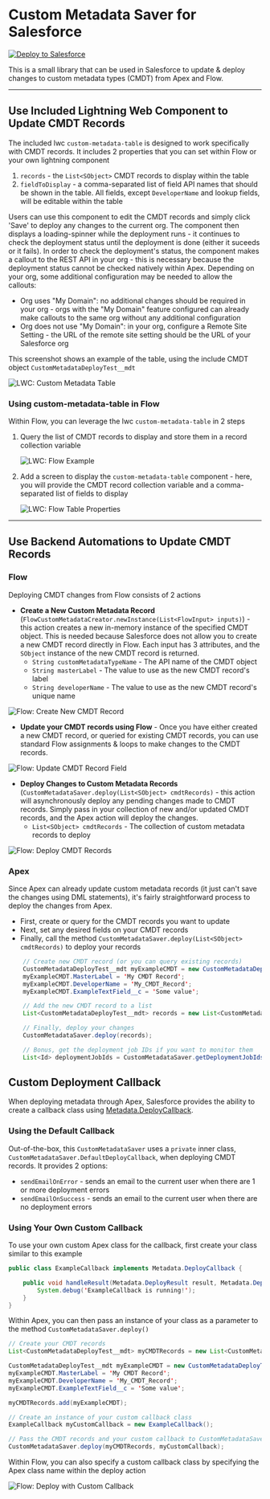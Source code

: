# Custom Metadata Saver for Salesforce

<a href="https://githubsfdeploy.herokuapp.com?owner=jongpie&repo=CustomMetadataSaver&ref=main">
  <img alt="Deploy to Salesforce"
       src="https://raw.githubusercontent.com/afawcett/githubsfdeploy/master/deploy.png">
</a>

This is a small library that can be used in Salesforce to update & deploy changes to custom metadata types (CMDT) from Apex and Flow.

---

## Use Included Lightning Web Component to Update CMDT Records

The included lwc `custom-metadata-table` is designed to work specifically with CMDT records. It includes 2 properties that you can set within Flow or your own lightning component

1. `records` - the `List<SObject>` CMDT records to display within the table
2. `fieldToDisplay` - a comma-separated list of field API names that should be shown in the table. All fields, except `DeveloperName` and lookup fields, will be editable within the table

Users can use this component to edit the CMDT records and simply click 'Save' to deploy any changes to the current org. The component then displays a loading-spinner while the deployment runs - it continues to check the deployment status until the deployment is done (either it suceeds or it fails). In order to check the deployment's status, the component makes a callout to the REST API in your org - this is necessary because the deployment status cannot be checked natively within Apex. Depending on your org, some additional configuration may be needed to allow the callouts:
 - Org uses "My Domain": no additional changes should be required in your org - orgs with the "My Domain" feature configured can already make callouts to the same org without any additional configuration
 - Org does not use "My Domain": in your org, configure a Remote Site Setting - the URL of the remote site setting should be the URL of your Salesforce org


This screenshot shows an example of the table, using the include CMDT object `CustomMetadataDeployTest__mdt`

![LWC: Custom Metadata Table](./content/lwc-custom-metadata-table.png)

### Using custom-metadata-table in Flow

Within Flow, you can leverage the lwc `custom-metadata-table` in 2 steps

1. Query the list of CMDT records to display and store them in a record collection variable

    ![LWC: Flow Example](./content/lwc-flow-builder.png)

2. Add a screen to display the `custom-metadata-table` component - here, you will provide the CMDT record collection variable and a comma-separated list of fields to display

    ![LWC: Flow Table Properties](./content/lwc-flow-table-properties.png)

---

## Use Backend Automations to Update CMDT Records

### Flow

Deploying CMDT changes from Flow consists of 2 actions

-   **Create a New Custom Metadata Record** (`FlowCustomMetadataCreator.newInstance(List<FlowInput> inputs)`) - this action creates a new in-memory instance of the specified CMDT object. This is needed because Salesforce does not allow you to create a new CMDT record directly in Flow. Each input has 3 attributes, and the `SObject` instance of the new CMDT record is returned.
    -   `String customMetadataTypeName` - The API name of the CMDT object
    -   `String masterLabel` - The value to use as the new CMDT record's label
    -   `String developerName` - The value to use as the new CMDT record's unique name

![Flow: Create New CMDT Record](./content/flow-create-new-cmdt-record.png)

-   **Update your CMDT records using Flow** - Once you have either created a new CMDT record, or queried for existing CMDT records, you can use standard Flow assignments & loops to make changes to the CMDT records.

![Flow: Update CMDT Record Field](./content/flow-get-cmdt-and-update.png)

-   **Deploy Changes to Custom Metadata Records** (`CustomMetadataSaver.deploy(List<SObject> cmdtRecords)` - this action will asynchronously deploy any pending changes made to CMDT records. Simply pass in your collection of new and/or updated CMDT records, and the Apex action will deploy the changes.
    -   `List<SObject> cmdtRecords` - The collection of custom metadata records to deploy

![Flow: Deploy CMDT Records](./content/flow-deploy-cmdt-records.png)

### Apex

Since Apex can already update custom metadata records (it just can't save the changes using DML statements), it's fairly straightforward process to deploy the changes from Apex.

-   First, create or query for the CMDT records you want to update
-   Next, set any desired fields on your CMDT records
-   Finally, call the method `CustomMetadataSaver.deploy(List<SObject> cmdtRecords)` to deploy your records

```java
    // Create new CMDT record (or you can query existing records)
    CustomMetadataDeployTest__mdt myExampleCMDT = new CustomMetadataDeployTest__mdt();
    myExampleCMDT.MasterLabel = 'My CMDT Record';
    myExampleCMDT.DeveloperName = 'My_CMDT_Record';
    myExampleCMDT.ExampleTextField__c = 'Some value';

    // Add the new CMDT record to a list
    List<CustomMetadataDeployTest__mdt> records = new List<CustomMetadataDeployTest__mdt>{myExampleCMDT};

    // Finally, deploy your changes
    CustomMetadataSaver.deploy(records);

    // Bonus, get the deployment job IDs if you want to monitor them
    List<Id> deploymentJobIds = CustomMetadataSaver.getDeploymentJobIds();
```

## Custom Deployment Callback

When deploying metadata through Apex, Salesforce provides the ability to create a callback class using [Metadata.DeployCallback](https://developer.salesforce.com/docs/atlas.en-us.apexcode.meta/apexcode/apex_interface_Metadata_DeployCallback.htm).

### Using the Default Callback

Out-of-the-box, this `CustomMetadataSaver` uses a `private` inner class, `CustomMetadataSaver.DefaultDeployCallback`, when deploying CMDT records. It provides 2 options:

-   `sendEmailOnError` - sends an email to the current user when there are 1 or more deployment errors
-   `sendEmailOnSuccess` - sends an email to the current user when there are no deployment errors

### Using Your Own Custom Callback

To use your own custom Apex class for the callback, first create your class similar to this example

```java
public class ExampleCallback implements Metadata.DeployCallback {

    public void handleResult(Metadata.DeployResult result, Metadata.DeployCallbackContext context) {
        System.debug('ExampleCallback is running!');
    }
}

```

Within Apex, you can then pass an instance of your class as a parameter to the method `CustomMetadataSaver.deploy()`

```java
// Create your CMDT records
List<CustomMetadataDeployTest__mdt> myCMDTRecords = new List<CustomMetadataDeployTest__mdt>();

CustomMetadataDeployTest__mdt myExampleCMDT = new CustomMetadataDeployTest__mdt();
myExampleCMDT.MasterLabel = 'My CMDT Record';
myExampleCMDT.DeveloperName = 'My_CMDT_Record';
myExampleCMDT.ExampleTextField__c = 'Some value';

myCMDTRecords.add(myExampleCMDT);

// Create an instance of your custom callback class
ExampleCallback myCustomCallback = new ExampleCallback();

// Pass the CMDT records and your custom callback to CustomMetadataSaver
CustomMetadataSaver.deploy(myCMDTRecords, myCustomCallback);

```

Within Flow, you can also specify a custom callback class by specifying the Apex class name within the deploy action

![Flow: Deploy with Custom Callback](./content/flow-deploy-with-custom-callback.png)
